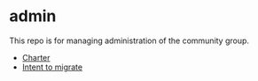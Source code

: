 # admin
This repo is for managing administration of the community group. 

 * [Charter](https://wicg.github.io/admin/charter.html)
 * [Intent to migrate](wicg.github.io/admin/intent-to-migrate.html)
